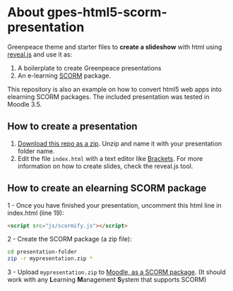 # About gpes-html5-scorm-presentation

Greenpeace theme and starter files to **create a slideshow** with html using [reveal.js](https://revealjs.com/) and use it as:

1. A boilerplate to create Greenpeace presentations 
2. An e-learning [SCORM](https://en.wikipedia.org/wiki/Sharable_Content_Object_Reference_Model) package.

This repository is also an example on how to convert html5 web apps into elearning SCORM packages. The included presentation was tested in Moodle 3.5.

## How to create a presentation

1. [Download this repo as a zip](https://github.com/greenpeace/gpes-html5-scorm-presentation/archive/master.zip). Unzip and name it with your presentation folder name.
2. Edit the file `index.html` with a text editor like [Brackets](http://brackets.io/). For more information on how to create slides, check the reveal.js tool.

## How to create an elearning SCORM package

1 - Once you have finished your presentation, uncomment this html line in index.html (line 19):

```html
<script src="js/scormify.js"></script>
```

2 - Create the SCORM package (a zip file):

```bash
cd presentation-folder
zip -r mypresentation.zip *
```

3 - Upload `mypresentation.zip` to [Moodle, as a SCORM package](https://docs.moodle.org/36/en/SCORM_settings). (It should work with any **L**earning **M**anagement **S**ystem that supports SCORM)
